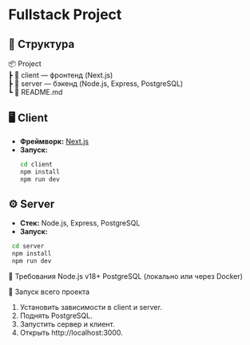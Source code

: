 # Fullstack Project

## 📂 Структура

📦 Project  
┣ 📂 client — фронтенд (Next.js)  
┣ 📂 server — бэкенд (Node.js, Express, PostgreSQL)  
┗ 📄 README.md  

## 🖥 Client
- **Фреймворк:** [Next.js](https://nextjs.org/)
- **Запуск:**
  ```bash
  cd client
  npm install
  npm run dev
  ```
## ⚙️ Server
- **Стек:** Node.js, Express, PostgreSQL
- **Запуск:**
 ```bash
  cd server  
  npm install  
  npm run dev  
  ```

📌 Требования
Node.js v18+
PostgreSQL (локально или через Docker)

🚀 Запуск всего проекта  
1. Установить зависимости в client и server.  
2. Поднять PostgreSQL.  
3. Запустить сервер и клиент.  
4. Открыть http://localhost:3000.  
